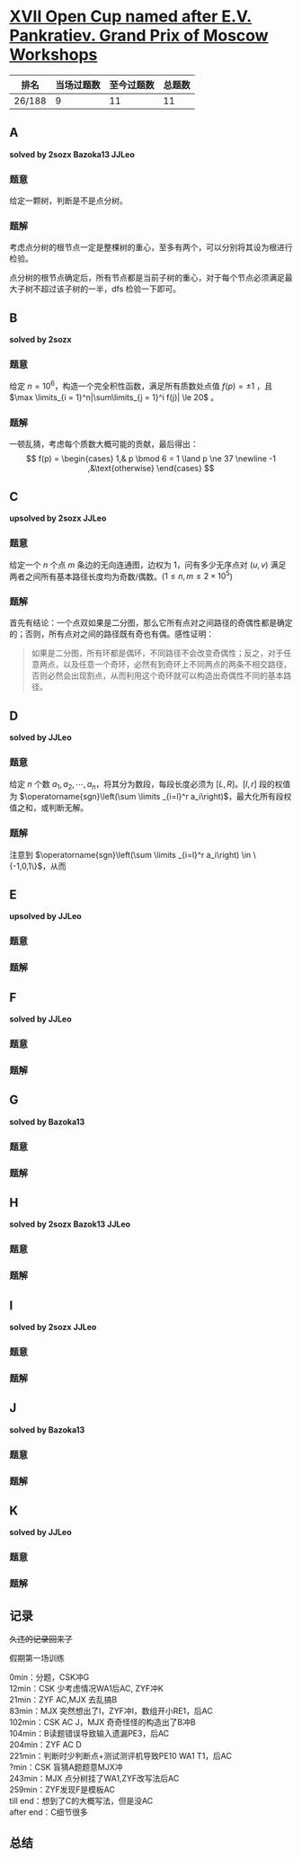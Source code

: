 # [XVII Open Cup named after E.V. Pankratiev. Grand Prix of Moscow Workshops](http://opentrains.snarknews.info/~ejudge/team.cgi?contest_id=010377)

| 排名   | 当场过题数 | 至今过题数 | 总题数 |
| ------ | ---------- | ---------- | ------ |
| 26/188 | 9          | 11         | 11     |

## **A**

**solved by 2sozx Bazoka13 JJLeo**

### 题意

给定一颗树，判断是不是点分树。

### 题解

考虑点分树的根节点一定是整棵树的重心，至多有两个，可以分别将其设为根进行检验。

点分树的根节点确定后，所有节点都是当前子树的重心，对于每个节点必须满足最大子树不超过该子树的一半，dfs 检验一下即可。

## **B**

**solved by 2sozx**

### 题意

给定 $n=10^6$，构造一个完全积性函数，满足所有质数处点值 $f(p)=\pm1$ ，且 $\max \limits_{i = 1}^n|\sum\limits_{j = 1}^i f(j)| \le 20$ 。

### 题解

一顿乱猜，考虑每个质数大概可能的贡献，最后得出：
$$
f(p) = 
\begin{cases}
1,& p \bmod 6 = 1 \land p \ne 37 \newline
-1 ,&\text{otherwise}
\end{cases}
$$

## **C**

**upsolved by 2sozx JJLeo**

### 题意

给定一个 $n$ 个点 $m$ 条边的无向连通图，边权为 $1$，问有多少无序点对 $(u,v)$ 满足两者之间所有基本路径长度均为奇数/偶数。($1 \le n,m \le 2 \times 10^5$)

### 题解

首先有结论：一个点双如果是二分图，那么它所有点对之间路径的奇偶性都是确定的；否则，所有点对之间的路径既有奇也有偶。感性证明：

> 如果是二分图，所有环都是偶环，不同路径不会改变奇偶性；反之，对于任意两点，以及任意一个奇环，必然有到奇环上不同两点的两条不相交路径，否则必然会出现割点，从而利用这个奇环就可以构造出奇偶性不同的基本路径。

## **D**

**solved by JJLeo**

### 题意

给定 $n$ 个数 $a_1,a_2,\cdots,a_n$，将其分为数段，每段长度必须为 $[L,R]$。$[l,r]$ 段的权值为 $\operatorname{sgn}\left(\sum \limits _{i=l}^r a_i\right)$，最大化所有段权值之和，或判断无解。

### 题解

注意到  $\operatorname{sgn}\left(\sum \limits _{i=l}^r a_i\right) \in \{-1,0,1\}$，从而

## **E**

**upsolved by JJLeo**

### 题意



### 题解



## **F**

**solved by JJLeo**

### 题意



### 题解



## **G**

**solved by Bazoka13**

### 题意



### 题解



## **H**

**solved by 2sozx Bazok13 JJLeo**

### 题意



### 题解



## **I**

**solved by 2sozx JJLeo**

### 题意



### 题解



## **J**

**solved by Bazoka13**

### 题意



### 题解



## **K**

**solved by JJLeo**

### 题意



### 题解



## **记录**

~~久违的记录回来了~~

假期第一场训练

0min：分题，CSK冲G<br>12min：CSK 少考虑情况WA1后AC, ZYF冲K<br>21min：ZYF AC,MJX 去乱搞B<br>83min：MJX 突然想出了I，ZYF冲I，数组开小RE1，后AC<br>102min：CSK AC J，MJX 奇奇怪怪的构造出了B冲B<br>104min：B读题错误导致输入遗漏PE3，后AC<br>204min：ZYF AC D<br>221min：判断时少判断点+测试测评机导致PE10 WA1 T1，后AC<br>?min：CSK 盲猜A题题意MJX冲<br>243min：MJX 点分树挂了WA1,ZYF改写法后AC<br>259min：ZYF发现F是模板AC<br>till end：想到了C的大概写法，但是没AC<br>after end：C细节很多

## **总结**

